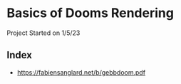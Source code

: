 # Basics of Dooms Rendering

Project Started on 1/5/23


## Index

 - https://fabiensanglard.net/b/gebbdoom.pdf

